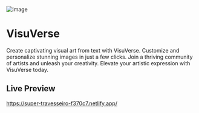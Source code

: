 ![image](https://github.com/AkashMaurya2037/VisuVerse/assets/122963306/3fd13d4d-108c-4f07-846d-f1d03f98809f)

# VisuVerse
Create captivating visual art from text with VisuVerse. Customize and personalize stunning images in just a few clicks. Join a thriving community of artists and unleash your creativity. Elevate your artistic expression with VisuVerse today.

## Live Preview

https://super-travesseiro-f370c7.netlify.app/
